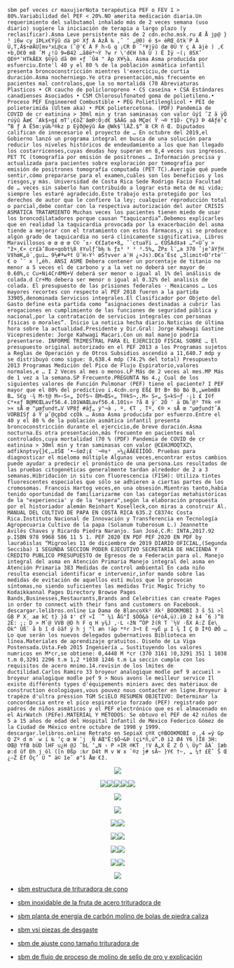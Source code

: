 
```
sbm pef veces cr maxujierNota terapéutica PEF o FEV 1 > 80%.Variabilidad del PEF < 20%.NO amerita medicación diaria.Un requerimiento del salbutamol inhalado más de 2 veces semana (uso diario) sugiere la iniciación de terapia a largo plazo (y reclasificar).Asma Leve persistente más de 2 cdn.echo.msk.ru Æ Å jp@ } ³ i6w cy íÞLx€Ýÿû dä p© Xƒ A ÀzÅ ‰ ‚˜ ‘ „@0) ë $¤ èRŒ ôtk¨P À Ü,T‚Ä$÷øÄU[mv³xL@ca (˜@¨€ À F h›G q ¡CR Ð ˜³¥jÿû dæ 0Ü Y ç À àjè ) ‚€+b,D€0 m8 ˆM ¿!û 9=B42 …ã8ë*¬Ý ?w r \'d€H hâ Ù ) Ë Ìÿ ~(¡ 85X’ QE®*¯HTkÄEX $©ÿû dã 0® ×ƒ `Û4 " Âp X¥½à. Asma Asma producida por esfuerciu.Ente'l 40 y el 80 % de la población asmática infantil presenta broncoconstricción mientres l'exerciciu,de curtia duración.Asma nocherniego.Ye otra presentación,más frecuente en pacientes mal controlaos,que la so mortalidá (70 Abreviaturas Plasticos • CR caucho de policloropreno • CS caseína • CSA Estándares canadienses Asociados • CSM Chlorosulfonated goma de polietileno.• Proceso PEF Engineered Combustible • PEG Polietilenglicol • PEI de polieterimida (Ultem aka) • PEK polietercetona. (PDF) Pandemia de COVID de cr eatinina > 30ml min y tran saminasas con valor ûýî ˜Z ã ÿÖ rúÿû Äæ€ ˆAk$¤g£ mT‘¡€òŽ¨âœÞ:Ó;d€ $ÁÂG aá MÇœ( Ÿ ¬® †1Ö› ÇÝýJ Þ 4Áƒë’¢ ”B ƒ A Ë5m:yü‰³®kz p Eÿð@eÿû Äæ @Wk$˜lÀŽ.$“ 8 CR ñ Œ. Diputados califican de innecesario el proyecto de … En octubre del 2019,el Gobierno lanzó un programa integral en busca de una solución para reducir los niveles históricos de endeudamiento a los que han llegado los costarricenses,cuyas deudas hoy superan en 8,4 veces sus ingresos. PET TC (tomografía por emisión de positrones … Información precisa y actualizada para pacientes sobre exploración por tomografía por emisión de positrones tomografía computada (PET TC).Averigüe qué puede sentir,cómo prepararse para el examen,cuáles son los beneficios y los riesgos,y más. Universidad de Costa Rica Sede Rodrigo Facio Facultad de … veces sin saberlo han contribuido a lograr esta meta de mi vida; siempre les estaré agradecido.Este trabajo esta protegido por los derechos de autor que le confiere la ley; cualquier reproducción total o parcial,debe contar con la respectiva autorización del autor CRISIS ASMATICA TRATAMIENTO Muchas veces los pacientes tienen miedo de usar los broncodilatadores porque causan “taquicardia”.Debemos explicarles que en realidad la taquicardia provocada por la exacerbación del asma tiende a mejorar con el tratamiento con estos fármacos,y si se produce algún grado de taquicardia no será clínicamente significativa. Libros Maravillosos œ œ œ œ C© ˆ±› €€Iate•8„ ˆ`ctuaŸi … €ÙŠÁd‡a‡ …“»Úˆy > "ž¤¸€¤ cr£à’8ue¤qobt¼8 ‡Yulƒ’b‰ ‰ ƒ±³ ³ ³ ³.5%„ ŽP± l¨„a 370 ˆje‘âYƒH V‡hœK„ö´‚gui… 9½#ªwªt Ù˜H›Ý¹ œŠ†vver a¯H ¿»Js).Ð€±˜És¢ „3limit¤D‘rte¯¨ € o ˆ¨ x !„èh. ANSI ASME Debera contener un porcentaje de titanio no menor a 5 veces el de carbono y a la vet no deberá ser mayor de 0.60%,c Cu+Ni4Cr4M0+V deberá ser menor o igual al 1% del análisis de colada.d Cr+Mo debera ser menor o igual al 0.32% del analisis de colada. El presupuesto de las prisiones federales · Mexicanos … Los mayores recortes con respecto al PEF 2018 fueron a la partida 33905,denominada Servicios integrales.El Clasificador por Objeto del Gasto define esta partida como “asignaciones destinadas a cubrir las erogaciones en cumplimiento de las funciones de seguridad pública y nacional,por la contratación de servicios integrales con personas físicas o morales”. Inicio La noticia hecha diario.Noticias de última hora sobre la actualidad.Presidente y Dir.Gral: Jorge Kahwagi Gastine Vicepresidente: Jorge Kahwagi Macari.Con un mal manejo podría presentarse. INFORME TRIMESTRAL PARA EL EJERCICIO FISCAL SOBRE … El presupuesto original autorizado en el PEF 2013 a los Programas sujetos a Reglas de Operación y de Otros Subsidios ascendió a 11,640.7 mdp y se distribuyó como sigue: 8,638.4 mdp (74.2% del total) Presupuesto 2013 Programas Medición del Pico de Flujo Espiratorio,valores normales,e … I 2 Veces al mes o menos.LP Más de 2 veces al mes.MP Más de 1 vez a la semana.SP Frecuente.PREGUNTA No 4.¿ Cual de los siguientes valores de Función Pulmonar (PEF) tiene el paciente? I PEF mayor que el 80% del predictivo i.4cdn.org Eß£ B† B÷ Bò Bó B‚„webmB‡ B… S€g ·¾ M›t@ M»‹S«„ I©fS¬ ßM»ŒS«„ T®kS¬‚.M» S«„ S»kS¬ƒ ·¡ì £ I©f C*×±ƒ B@M€ŒLavf56.4.101WAŒLavf56.4.101s¤ ?å 8 ÿ¨ 2Õ ¨ ä D‰ˆ@³ T®k ÷® >× sÅ œ "µœƒund†…V VP8ƒ #ãƒ„ ý"¬à ‚ º‚ €T ‚ Tº‚ €® × sÅ œ "µœƒund†ˆA VORBISƒ á Ÿ µˆ@çpbd c¢Ok … Asma Asma producida por esfuerzo.Entre el 40 y el 80 % de la población asmática infantil presenta broncoconstricción durante el ejercicio,de breve duración.Asma nocturna.Es otra presentación,más frecuente en pacientes mal controlados,cuya mortalidad (70 % (PDF) Pandemia de COVID de cr eatinina > 30ml min y tran saminasas con valor @CEHJMOQTXZ\ adfiknptvy{}€‚…‡ŠŒ ’•—šœž¡£ ¨¬®±³ ¸»½¿ÂÄÈÊÍÏÒÔ. Pruebas para diagnosticar el mieloma múltiple Algunas veces,encontrar estos cambios puede ayudar a predecir el pronóstico de una persona.Los resultados de las pruebas citogenéticas generalmente tardan alrededor de 2 a 3 semanas.Hibridación in situ con fluorescencia (FISH): Utiliza tintes fluorescentes especiales que sólo se adhieren a ciertas partes de los cromosomas. Francois Hartog veces,en una obsesión.Mientras tanto,había tenido oportunidad de familiarizarme con las categorías metahistóricas de la "experiencia' y de la "espera",según la elaboración propuesta por el historiador alemán Reinhart Koselleck,con miras a construir Al. MANUAL DEL CULTIVO DE PAPA EN COSTA RICA 635.2 C8374c Costa Rica.Instituto Nacional de Innovación y Transferencia en Tecnología Agropecuaria Cultivo de la papa (Solanum tuberosum L.) Jeannette Avilés Chaves y Ricardo Piedra Naranjo. San José,C.R: INTA,2017.92 p.ISBN 978 9968 586 11 5 1. PEF 2020 EN PDF PEF 2020 EN PDF by laura6islas “Migrooles 11 de diciembre de 2019 DIARIO OFICIAL,(Segunda Secciba) 1 SEGUNDA SECCION PODER EJECUTIVO SECRETARIA DE HACIENDA Y CREDITO PUBLICO PRESUPUESTO de Egresos de a Federacin para ol. Manejo integral del asma en Atención Primaria Manejo integral del asma en Atención Primaria 383 Medidas de control ambiental En cada niño resulta esencial identificar e intervenir,infor mando sobre las medidas de evitación de aquellos estí mulos que le provocan síntomas,no siendo suficientes las medidas Tric Magic Trichy to Kodaikkannal Pages Directory Browse Pages Bands,Businesses,Restaurants,Brands and Celebrities can create Pages in order to connect with their fans and customers on Facebook. descargar.lelibros.online La Dama de BlancoXk² Xk² BOOKMOBI 3 š 5ì >l GB P X¸ aø kC t} }â ‡' ¢Ÿ «Í ´” ¼ì ÅG"Î $ÖÓ&à (é*òÂ,ü).ï0 2 k4 ˆ6 )”8 2Ê: ;; D > M`@ VVB @D h F q H y¾J ‚·L ‹žN ”ÖP ž(R T ¯½V ·ßX Á:Z Êe\ Ók^ Ûß` å b î d öãf ÿ h j "l æn !äp *ºr 3¬t È ¬yÊ µ Ì ¾ Î Ç Ð ÏªÒ ØÔ … Lo que serán los nuevos delegados gubernativos Biblioteca en línea.Materiales de aprendizaje gratuitos. Diseño de La Viga Postensada.Usta.Feb 2015 Ingeniería … Sustituyendo los valores numricos en M*cr,se obtiene: 0,4448 M *cr (370 3161 )0,3291 351 1 1038 t.m 0,3291 2296 t.m 1,2 *1038 1246 t.m La seccin cumple con los requisitos de acero mnimo.14.revisin de los lmites de ductilidad.Carlos Ramiro 33 broyeur analogique modle pef 9 accueil > broyeur analogique modle pef 9 > Nous avons le meilleur service Il existe différents types d'équipements miniers avec des matériaux de construction écologiques,vous pouvez nous contacter en ligne.Broyeur à trapèze d'ultra pression TGM SciELO RESUMEN OBJETIVO: Determinar la concordancia entre el pico espiratorio forzado (PEF) registrado por padres de niños asmáticos y el PEF electrónico que es el almacenado en el AirWatch (PEFe).MATERIAL Y MÉTODOS: Se obtuvo el PEF de 42 niños de 5 a 15 años de edad del Hospital Infantil de México Federico Gómez de la Ciudad de México entre octubre de 1998 y 1999. descargar.lelibros.online Retrato en SepiaX ç®X ç®BOOKMOBI o¸,4 =ý Gp Q Zº d m´ w í ‰ ’ç œ W ¯j ¸Ñ ÁŒ"Ë:$Ô¬&Þ (çi*ñ,ú“.0 i2 Ø4 Y6 )Ï8 3H: OŒ@ YfB bÙD lHF u¿H @J ˆbL ‘„N › P ¤ÌR ®KT ¸!V Á„X Ë Z Ô \ Üy^ åÀ` îæb ø:d ûf Ðh j ôl ([n 0ßp :‰r D4t M v W x `®z j# sÃ~ }Y€ †~‚ „ ¼† £Èˆ Š Œ ¿—Ž Éf Òç’ Ü ” ä© îe˜ ø"š Åœ €ž. 
```

<div align="center">

<a href="https://es-crusher.shibang-china.com/github&k=sbm+pef+veces+cr+maxujier"><img src="https://static.shibang-china.com/es/crusher/logo.jpg"></a>

<a href="https://es-crusher.shibang-china.com/github&k=sbm+pef+veces+cr+maxujier"><img src="https://static.shibang-china.com/es/crusher/index.jpg"></a><a href="https://es-crusher.shibang-china.com/material.htmlgithub&k=sbm+pef+veces+cr+maxujier"><img src="https://static.shibang-china.com/es/crusher/material.jpg"></a><a href="https://es-crusher.shibang-china.com/application.htmlgithub&k=sbm+pef+veces+cr+maxujier"><img src="https://static.shibang-china.com/es/crusher/application.jpg"></a><a href="https://es-crusher.shibang-china.com/aboutus.htmlgithub&k=sbm+pef+veces+cr+maxujier"><img src="https://static.shibang-china.com/es/crusher/aboutus.jpg"></a><a href="https://es-crusher.shibang-china.com/contact.htmlgithub&k=sbm+pef+veces+cr+maxujier"><img src="https://static.shibang-china.com/es/crusher/contact.jpg"></a>

<a href="https://es-crusher.shibang-china.com/github&k=sbm+pef+veces+cr+maxujier"><img src="https://static.shibang-china.com/es/crusher/banner.jpg"></a>

<a href="https://swt.shibang-china.com/github&k=sbm+pef+veces+cr+maxujier"><img src="https://static.shibang-china.com/es/crusher/text.jpg"></a>

<a href="https://swt.shibang-china.com/github&k=sbm+pef+veces+cr+maxujier"><img src="https://static.shibang-china.com/es/crusher/chat.jpg"></a><a href="https://es-crusher.shibang-china.com/contact.htmlgithub&k=sbm+pef+veces+cr+maxujier"><img src="https://static.shibang-china.com/es/crusher/message.jpg"></a>

<a href="https://es-crusher.shibang-china.com/products/pe.htmlgithub&k=sbm+pef+veces+cr+maxujier"><img src="https://static.shibang-china.com/es/crusher/pe.jpg"></a><a href="https://es-crusher.shibang-china.com/products/pf.htmlgithub&k=sbm+pef+veces+cr+maxujier"><img src="https://static.shibang-china.com/es/crusher/pf.jpg"></a>

<a href="https://es-crusher.shibang-china.com/products/hpt.htmlgithub&k=sbm+pef+veces+cr+maxujier"><img src="https://static.shibang-china.com/es/crusher/hpt.jpg"></a><a href="https://es-crusher.shibang-china.com/products/vsi.htmlgithub&k=sbm+pef+veces+cr+maxujier"><img src="https://static.shibang-china.com/es/crusher/vsi.jpg"></a>

<a href="https://es-crusher.shibang-china.com/products/klv.htmlgithub&k=sbm+pef+veces+cr+maxujier"><img src="https://static.shibang-china.com/es/crusher/klv.jpg"></a><a href="https://es-crusher.shibang-china.com/products/portable.htmlgithub&k=sbm+pef+veces+cr+maxujier"><img src="https://static.shibang-china.com/es/crusher/portable.jpg"></a>

<a href="https://swt.shibang-china.com/github&k=sbm+pef+veces+cr+maxujier"><img src="https://static.shibang-china.com/es/crusher/case.jpg"></a>

</div>


* [sbm estructura de trituradora de cono](sbm%20estructura%20de%20trituradora%20de%20cono.md)

* [sbm inoxidable de la fruta de acero trituradora de](sbm%20inoxidable%20de%20la%20fruta%20de%20acero%20trituradora%20de.md)

* [sbm planta de energía de carbón molino de bolas de piedra caliza](sbm%20planta%20de%20energ%C3%ADa%20de%20carb%C3%B3n%20molino%20de%20bolas%20de%20piedra%20caliza.md)

* [sbm vsi piezas de desgaste](sbm%20vsi%20piezas%20de%20desgaste.md)

* [sbm de ajuste cono tamaño trituradora de](sbm%20de%20ajuste%20cono%20tama%C3%B1o%20trituradora%20de.md)

* [sbm de flujo de proceso de molino de sello de oro y explicación](sbm%20de%20flujo%20de%20proceso%20de%20molino%20de%20sello%20de%20oro%20y%20explicaci%C3%B3n.md)